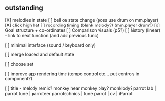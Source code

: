 ## outstanding

[X] melodies in state 
[ ] bell on state change (poss use drum on mm.player)
[X] click high hat
[ ] recording timing (blank melody?)     (mm.player drum?)
[x] Goal structure + co-ordinates 
[ ] Comparison visuals (p5?)
[ ] history (linear) - link to next function (and add previous func)

[ ] minimal interface (sound / keyboard only)

[ ] merge loaded and default state

[ ] choose set

[ ] improve app rendering time (tempo control etc... put controls in component?)

[ ] title - melody remix? monkey hear monkey play? monklody?    parrot lab | parrot tune | parroteer
parrotechnics | tune parrot | cv | iParrot